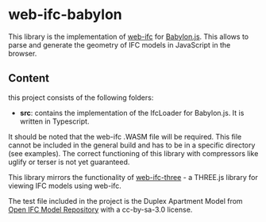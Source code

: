 # web-ifc-babylon

This library is the implementation of [web-ifc](https://github.com/tomvandig/web-ifc) for [Babylon.js](https://www.babylonjs.com/). This allows to parse and generate the geometry of IFC models in JavaScript in the browser. 

## Content

this project consists of the following folders:

- **src**: contains the implementation of the IfcLoader for Babylon.js. It is written in Typescript.  

It should be noted that the web-ifc .WASM file will be required. This file cannot be included in the general build and has to be in a specific directory (see examples). The correct functioning of this library with compressors like uglify or terser is not yet guaranteed.

This library mirrors the functionality of [web-ifc-three](https://github.com/tomvandig/web-ifc-three) - a THREE.js library for viewing IFC models using web-ifc. 

The test file included in the project is the Duplex Apartment Model from [Open IFC Model Repository](http://openifcmodel.cs.auckland.ac.nz/Model/Details/274) with a cc-by-sa-3.0 license. 